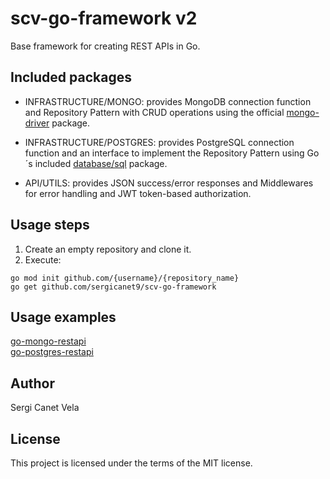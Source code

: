 # scv-go-framework v2

Base framework for creating REST APIs in Go.

## Included packages
- INFRASTRUCTURE/MONGO: provides MongoDB connection function and Repository Pattern with CRUD operations using the official [mongo-driver](https://github.com/mongodb/mongo-go-driver) package.
- INFRASTRUCTURE/POSTGRES: provides PostgreSQL connection function and an interface to implement the Repository Pattern using Go´s included [database/sql](http://go-database-sql.org) package.

- API/UTILS: provides JSON success/error responses and Middlewares for error handling and JWT token-based authorization.

## Usage steps
1. Create an empty repository and clone it.
2. Execute:
```
go mod init github.com/{username}/{repository_name}
go get github.com/sergicanet9/scv-go-framework 
```

## Usage examples
[go-mongo-restapi](https://github.com/sergicanet9/go-mongo-restapi)
<br />
[go-postgres-restapi](https://github.com/sergicanet9/go-postgres-restapi)

## Author
Sergi Canet Vela

## License
This project is licensed under the terms of the MIT license.
